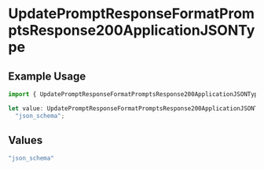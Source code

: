 # UpdatePromptResponseFormatPromptsResponse200ApplicationJSONType

## Example Usage

```typescript
import { UpdatePromptResponseFormatPromptsResponse200ApplicationJSONType } from "@orq-ai/node/models/operations";

let value: UpdatePromptResponseFormatPromptsResponse200ApplicationJSONType =
  "json_schema";
```

## Values

```typescript
"json_schema"
```